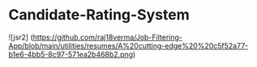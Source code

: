 # Candidate-Rating-System

![jsr2] (https://github.com/raj18verma/Job-Filtering-App/blob/main/utilities/resumes/A%20cutting-edge%20%20c5f52a77-b1e6-4bb5-8c97-571ea2b468b2.png)
